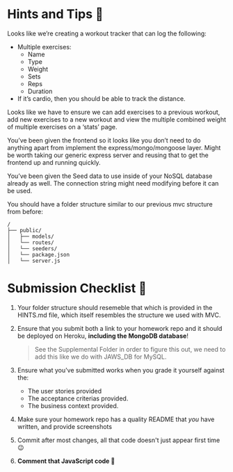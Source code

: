 # Hints and Tips :tada:

Looks like we’re creating a workout tracker that can log the following:

- Multiple exercises:
  - Name
  - Type
  - Weight
  - Sets
  - Reps
  - Duration
- If it’s cardio, then you should be able to track the distance.

Looks like we have to ensure we can add exercises to a previous workout, add new exercises to a new workout and view the multiple combined weight of multiple exercises on a ‘stats’ page.

You’ve been given the frontend so it looks like you don’t need to do anything apart from implement the express/mongo/mongoose layer. Might be worth taking our generic express server and reusing that to get the frontend up and running quickly.

You’ve been given the Seed data to use inside of your NoSQL database already as well. The connection string might need modifying before it can be used.

You should have a folder structure similar to our previous mvc structure from before:

```
/
├── public/
│   ├── models/
│   └── routes/
│   └── seeders/
│   └── package.json
│   └── server.js

```

# Submission Checklist :rocket:

1. Your folder structure should resemeble that which is provided in the HINTS.md file, which itself resembles the structure we used with MVC.

1. Ensure that you submit both a link to your homework repo and it should be deployed on Heroku, **including the MongoDB database**!

   > See the Supplemental Folder in order to figure this out, we need to add this like we do with JAWS_DB for MySQL.

1. Ensure what you've submitted works when you grade it yourself against the:

   - The user stories provided
   - The acceptance criterias provided.
   - The business context provided.

1. Make sure your homework repo has a quality README that _you_ have written, and provide screenshots

1. Commit after most changes, all that code doesn't just appear first time :wink:

1. **Comment that JavaScript code :pray:**

```

```
